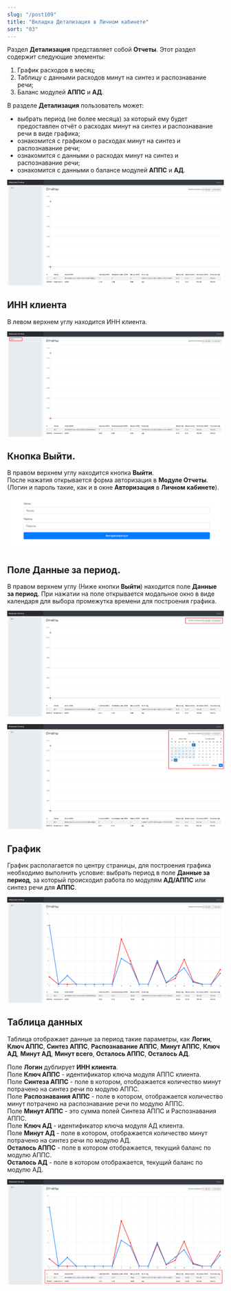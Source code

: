 ```yaml
---
slug: "/post109"
title: "Вкладка Детализация в Личном кабинете"
sort: "03"
---
```


Раздел **Детализация** представляет собой **Отчеты**. Этот раздел содержит следующие элементы:  
1. График расходов в месяц;  
2. Таблицу с данными расходов минут на синтез и распознавание речи;  
3. Баланс модулей **АППС** и **АД**.  


В разделе **Детализация** пользователь может:  
- выбрать период (не более месяца) за который ему будет предоставлен отчёт о расходах минут на синтез и распознавание речи в виде графика;  
- ознакомится с графиком о расходах минут на синтез и распознавание речи;  
- ознакомится с данными о расходах минут на синтез и распознавание речи;  
- ознакомится с данными о балансе модулей **АППС** и **АД**.  

![Картинка](./images/reports_main.png "Модуль Kloud.One: Отчёты")

## ИНН клиента

В левом верхнем углу находится ИНН клиента.

![Картинка](./images/reports_id_clent.png "ИНН клиента")

## Кнопка Выйти.

В правом верхнем углу находится кнопка **Выйти**.  
После нажатия открывается форма авторизация в **Модуле Отчеты**. (Логин и пароль такие, как и в окне **Авторизация** в **Личном кабинете**).

![Картинка](./images/reports_auth.png "Окно авторизации Модуля Отчеты")

## Поле Данные за период.

В правом верхнем углу (Ниже кнопки **Выйти**) находится поле **Данные за период**. При нажатии на поле открывается модальное окно в виде календаря для выбора промежутка времени для построения графика.

![Картинка](./images/reports_data_of_period.png "Поле Данные за период")

![Картинка](./images/reports_calendar.png "Модальное окно календаря")

## График

График располагается по центру страницы, для построения графика необходимо выполнить условие: выбрать период в поле **Данные за период**, за который происходил работа по модулям **АД/АППС** или синтез речи для **АППС**.

![Картинка](./images/reports_graph.png "График за период с 1.08 - 31.08")

## Таблица данных

Таблица отображает данные за период такие параметры, как **Логин**, **Ключ АППС**, **Синтез АППС**, **Распознавание АППС**, **Минут АППС**, **Ключ АД**, **Минут АД**, **Минут всего**, **Осталось АППС**, **Осталось АД**.

Поле **Логин** дублирует **ИНН клиента**.  
Поле **Ключ АППС** - идентификатор ключа модуля АППС клиента.  
Поле **Синтеза АППС** - поле в котором, отображается количество минут потрачено на синтез речи по модулю АППС.  
Поле **Распознавания АППС** - поле в котором, отображается количество минут потрачено на распознавание речи по модулю АППС.  
Поле **Минут АППС** - это сумма полей Синтеза АППС и Распознавания АППС.  
Поле **Ключ АД** - идентификатор ключа модуля АД клиента.  
Поле **Минут АД** - поле в котором, отображается количество минут потрачено на синтез речи по модулю АД.  
**Осталось АППС** - поле в котором отображается, текущий баланс по модулю АППС.  
**Осталось АД** - поле в котором отображается, текущий баланс по модулю АД.

![Картинка](./images/reports_table_of_data.png "Таблица с  данными по модуля АД и АППС")